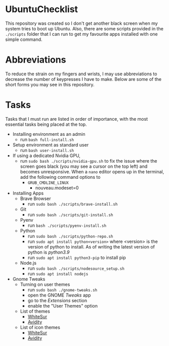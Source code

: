 # UbuntuChecklist

This repository was created so I don't get another black screen when my system
tries to boot up Ubuntu. Also, there are some scripts provided in the
`./scripts` folder that I can run to get my favourite apps installed with one
simple command.

# Abbreviations

To reduce the strain on my fingers and wrists, I may use abbreviations to
decrease the number of keypresses I have to make. Below are some of the
short forms you may see in this repository.

# Tasks

Tasks that I must run are listed in order of importance, with the most
essential tasks being placed at the top.

- Installing environment as an admin
  - run `bash full-install.sh`
- Setup environment as standard user
  - run `bash user-install.sh`
- If using a dedicated Nvidia GPU,
  - run `sudo bash ./scripts/nvidia-gpu.sh` to fix the issue where the screen
    goes black (you may see a cursor on the top left) and becomes unresponsive.
    When a `nano` editor opens up in the terminal, add the following command
    options to
    - `GRUB_CMDLINE_LINUX`
      - nouveau.modeset=0
- Installing Apps
  - Brave Browser
    - run `sudo bash ./scripts/brave-install.sh`
  - Git
    - run `sudo bash ./scripts/git-install.sh`
  - Pyenv
    - run `bash ./scripts/pyenv-install.sh`
  - Python
    - run `sudo bash ./scripts/python-repo.sh`
    - run `sudo apt install python<version>` where \<version\> is the version
      of python to install. As of writing the latest version of python is
      *python3.9*
    - run `sudo apt install python3-pip` to install pip
  - Node.js
    - run `sudo bash ./scripts/nodesource_setup.sh`
    - run `sudo apt install nodejs`
- Gnome Tweaks
  - Turning on user themes
    - run `sudo bash ./gnome-tweaks.sh`
    - open the GNOME *Tweaks* app
    - go to the *Extensions* section
    - enable the "User Themes" option
  - List of themes
    - [WhiteSur](https://www.pling.com/p/1403328/)
    - [Avidity](https://www.gnome-look.org/p/1316433/)
  - List of icon themes
    - [WhiteSur](https://github.com/vinceliuice/WhiteSur-icon-theme)
    - [Avidity](https://www.gnome-look.org/p/1316434/)
